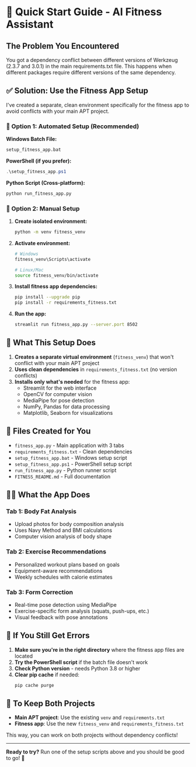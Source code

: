 # 🚀 Quick Start Guide - AI Fitness Assistant

## The Problem You Encountered
You got a dependency conflict between different versions of Werkzeug (2.3.7 and 3.0.1) in the main requirements.txt file. This happens when different packages require different versions of the same dependency.

## ✅ Solution: Use the Fitness App Setup

I've created a separate, clean environment specifically for the fitness app to avoid conflicts with your main APT project.

### 🎯 Option 1: Automated Setup (Recommended)

**Windows Batch File:**
```bash
setup_fitness_app.bat
```

**PowerShell (if you prefer):**
```powershell
.\setup_fitness_app.ps1
```

**Python Script (Cross-platform):**
```bash
python run_fitness_app.py
```

### 🎯 Option 2: Manual Setup

1. **Create isolated environment:**
   ```bash
   python -m venv fitness_venv
   ```

2. **Activate environment:**
   ```bash
   # Windows
   fitness_venv\Scripts\activate
   
   # Linux/Mac
   source fitness_venv/bin/activate
   ```

3. **Install fitness app dependencies:**
   ```bash
   pip install --upgrade pip
   pip install -r requirements_fitness.txt
   ```

4. **Run the app:**
   ```bash
   streamlit run fitness_app.py --server.port 8502
   ```

## 📁 What This Setup Does

1. **Creates a separate virtual environment** (`fitness_venv`) that won't conflict with your main APT project
2. **Uses clean dependencies** in `requirements_fitness.txt` (no version conflicts)
3. **Installs only what's needed** for the fitness app:
   - Streamlit for the web interface
   - OpenCV for computer vision
   - MediaPipe for pose detection
   - NumPy, Pandas for data processing
   - Matplotlib, Seaborn for visualizations

## 🔧 Files Created for You

- `fitness_app.py` - Main application with 3 tabs
- `requirements_fitness.txt` - Clean dependencies 
- `setup_fitness_app.bat` - Windows setup script
- `setup_fitness_app.ps1` - PowerShell setup script
- `run_fitness_app.py` - Python runner script
- `FITNESS_README.md` - Full documentation

## 🏋️‍♀️ What the App Does

### Tab 1: Body Fat Analysis
- Upload photos for body composition analysis
- Uses Navy Method and BMI calculations
- Computer vision analysis of body shape

### Tab 2: Exercise Recommendations  
- Personalized workout plans based on goals
- Equipment-aware recommendations
- Weekly schedules with calorie estimates

### Tab 3: Form Correction
- Real-time pose detection using MediaPipe
- Exercise-specific form analysis (squats, push-ups, etc.)
- Visual feedback with pose annotations

## 🚨 If You Still Get Errors

1. **Make sure you're in the right directory** where the fitness app files are located
2. **Try the PowerShell script** if the batch file doesn't work
3. **Check Python version** - needs Python 3.8 or higher
4. **Clear pip cache** if needed:
   ```bash
   pip cache purge
   ```

## 🔄 To Keep Both Projects

- **Main APT project**: Use the existing `venv` and `requirements.txt`
- **Fitness app**: Use the new `fitness_venv` and `requirements_fitness.txt`

This way, you can work on both projects without dependency conflicts!

---

**Ready to try?** Run one of the setup scripts above and you should be good to go! 🎉
